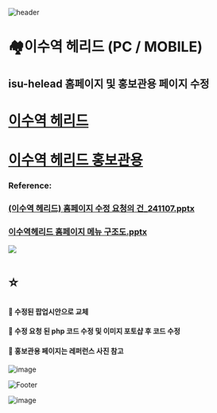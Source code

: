 ![header](https://capsule-render.vercel.app/api?type=wave&color=auto&height=150&section=header&text=2024.%2011.%2007&fontSize=60)

# 🏘️이수역 헤리드 (PC / MOBILE)
## isu-helead 홈페이지 및 홍보관용 페이지 수정

# <a href="https://isu-helead.com/"> 이수역 헤리드 </a>
# <a href="https://is-helead.com/index.php"> 이수역 헤리드 홍보관용 </a>

### Reference:
### [(이수역 헤리드) 홈페이지 수정 요청의 건_241107.pptx](https://github.com/user-attachments/files/17675445/_241107.pptx) <br>
### [이수역헤리드 홈페이지 메뉴 구조도.pptx](https://github.com/user-attachments/files/17675480/default.pptx) <br>
<img src="https://github.com/user-attachments/assets/919e0824-5933-4305-84f5-96397005e033">


# ⭐
#### 💭 수정된 팝업시안으로 교체 <br>
#### 💭 수정 요청 된 php 코드 수정 및 이미지 포토샵 후 코드 수정 <br>
#### 💭 홍보관용 페이지는 레퍼런스 사진 참고

![image](https://github.com/user-attachments/assets/a182211f-8489-4a7f-afa0-70dac9ef1260)

![Footer](https://capsule-render.vercel.app/api?type=waving&color=auto&height=200&section=footer)

![image](https://github.com/user-attachments/assets/b581c2c9-f4c7-4134-a5ba-df494250c2bc)





